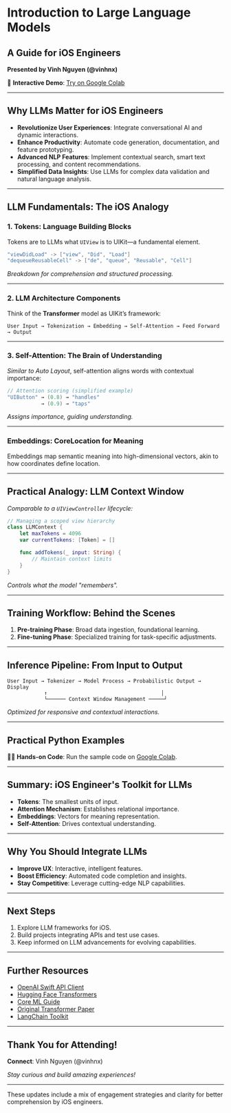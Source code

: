 # Introduction to Large Language Models

## A Guide for iOS Engineers
**Presented by Vinh Nguyen (@vinhnx)**

🚀 **Interactive Demo**: [Try on Google Colab](https://colab.research.google.com/github/vinhnx/LLM_AI_intro_for_iOS_engineers/blob/main/Intro_to_LLM_GenAI.ipynb)

---

## Why LLMs Matter for iOS Engineers

- **Revolutionize User Experiences**: Integrate conversational AI and dynamic interactions.
- **Enhance Productivity**: Automate code generation, documentation, and feature prototyping.
- **Advanced NLP Features**: Implement contextual search, smart text processing, and content recommendations.
- **Simplified Data Insights**: Use LLMs for complex data validation and natural language analysis.

---

## LLM Fundamentals: The iOS Analogy

### 1. Tokens: Language Building Blocks
Tokens are to LLMs what `UIView` is to UIKit—a fundamental element.

```swift
"viewDidLoad" -> ["view", "Did", "Load"]
"dequeueReusableCell" -> ["de", "queue", "Reusable", "Cell"]
```

*Breakdown for comprehension and structured processing.*

---

### 2. LLM Architecture Components

Think of the **Transformer** model as UIKit’s framework:

```ascii
User Input → Tokenization → Embedding → Self-Attention → Feed Forward → Output
```

---

### 3. Self-Attention: The Brain of Understanding

*Similar to Auto Layout*, self-attention aligns words with contextual importance:

```swift
// Attention scoring (simplified example)
"UIButton" → (0.8) → "handles"
           → (0.9) → "taps"
```

*Assigns importance, guiding understanding.*

---

### Embeddings: CoreLocation for Meaning

Embeddings map semantic meaning into high-dimensional vectors, akin to how coordinates define location.

---

## Practical Analogy: LLM Context Window

*Comparable to a `UIViewController` lifecycle:*

```swift
// Managing a scoped view hierarchy
class LLMContext {
    let maxTokens = 4096
    var currentTokens: [Token] = []

    func addTokens(_ input: String) {
        // Maintain context limits
    }
}
```

*Controls what the model "remembers".*

---

## Training Workflow: Behind the Scenes

1. **Pre-training Phase**: Broad data ingestion, foundational learning.
2. **Fine-tuning Phase**: Specialized training for task-specific adjustments.

---

## Inference Pipeline: From Input to Output

```ascii
User Input → Tokenizer → Model Process → Probabilistic Output → Display
            ↑                                     │
            └────── Context Window Management ─────┘
```

*Optimized for responsive and contextual interactions.*

---

## Practical Python Examples

👩‍💻 **Hands-on Code**: Run the sample code on [Google Colab](https://colab.research.google.com/github/vinhnx/LLM_AI_intro_for_iOS_engineers/blob/main/Intro_to_LLM_GenAI.ipynb).

---

## Summary: iOS Engineer's Toolkit for LLMs

- **Tokens**: The smallest units of input.
- **Attention Mechanism**: Establishes relational importance.
- **Embeddings**: Vectors for meaning representation.
- **Self-Attention**: Drives contextual understanding.

---

## Why You Should Integrate LLMs

- **Improve UX**: Interactive, intelligent features.
- **Boost Efficiency**: Automated code completion and insights.
- **Stay Competitive**: Leverage cutting-edge NLP capabilities.

---

## Next Steps

1. Explore LLM frameworks for iOS.
2. Build projects integrating APIs and test use cases.
3. Keep informed on LLM advancements for evolving capabilities.

---

## Further Resources

- [OpenAI Swift API Client](https://github.com/MacPaw/OpenAI)
- [Hugging Face Transformers](https://huggingface.co/docs/transformers/index)
- [Core ML Guide](https://developer.apple.com/documentation/coreml)
- [Original Transformer Paper](https://arxiv.org/abs/1706.03762)
- [LangChain Toolkit](https://github.com/hwchase17/langchain)

---

## Thank You for Attending!

**Connect**: Vinh Nguyen (@vinhnx)

*Stay curious and build amazing experiences!*

---

These updates include a mix of engagement strategies and clarity for better comprehension by iOS engineers.
